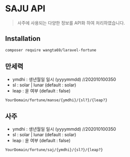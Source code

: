 # SAJU API
> 사주에 사용되는 다양한 정보를 API화 하여 처리하였습니다.

## Installation
```
composer require wangta69/laravel-fortune

```


## 만세력  
- ymdhi : 생년월일 일시 (yyyymmdd)  //202010100350
- sl : solar | lunar (default : solar)
- leap : 윤 여부 (default : false)
```
YourDomain/fortune/manse/{ymdhi}/{sl?}/{leap?}
```

## 사주 
- ymdhi : 생년월일 일시 (yyyymmdd)  //202010100350
- sl : solar | lunar (default : solar)
- leap : 윤 여부 (default : false)
```
YourDomain/fortune/saj/{ymdhi}/{sl?}/{leap?}
```